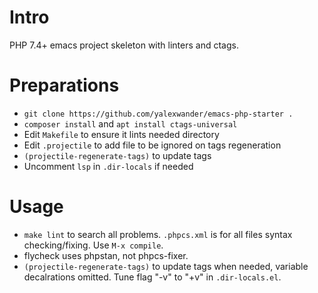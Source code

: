 # Intro

PHP 7.4+ emacs project skeleton with linters and ctags.

# Preparations

- `git clone https://github.com/yalexwander/emacs-php-starter .`
- `composer install` and `apt install ctags-universal`
- Edit `Makefile` to ensure it lints needed directory
- Edit `.projectile` to add file to be ignored on tags regeneration
- `(projectile-regenerate-tags)` to update tags
- Uncomment `lsp` in `.dir-locals` if needed


# Usage

- `make lint` to search all problems. `.phpcs.xml` is for all files syntax checking/fixing. Use `M-x compile`.
- flycheck uses phpstan, not phpcs-fixer.
- `(projectile-regenerate-tags)` to update tags when needed, variable decalrations omitted. Tune flag "-v" to "+v" in `.dir-locals.el`.
